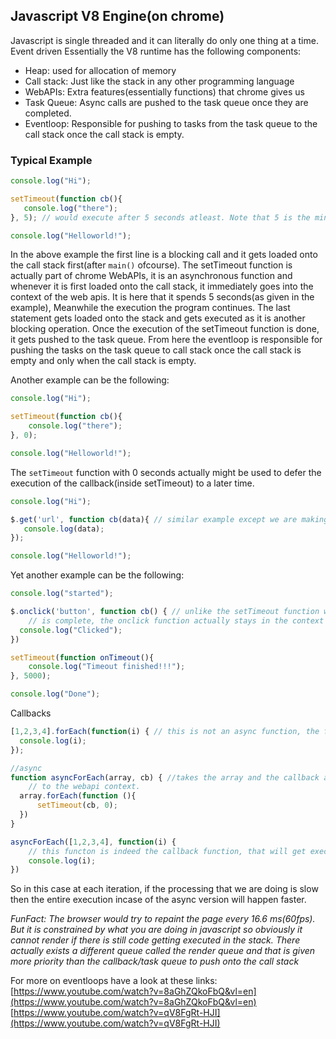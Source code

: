 ## Javascript V8 Engine(on chrome)
Javascript is single threaded and it can literally do only one thing at a time. Event driven 
 Essentially the V8 runtime has the following components:
 - Heap: used for allocation of memory
 - Call stack: Just like the stack in any other programming language
 - WebAPIs: Extra features(essentially functions) that chrome gives us
 - Task Queue: Async calls are pushed to the task queue once they are completed.
 - Eventloop: Responsible for pushing to tasks from the task queue to the call stack once the call stack is empty.
 
 ### Typical Example
 ```javascript
console.log("Hi");

setTimeout(function cb(){
    console.log("there");
}, 5); // would execute after 5 seconds atleast. Note that 5 is the minimum amount of time to wait, not the absolute amount of time

console.log("Helloworld!");
``` 
In the above example the first line is a blocking call and it gets loaded onto the call stack first(after `main()` ofcourse). 
The setTimeout function is actually part of chrome WebAPIs, it is an asynchronous function and whenever it is first loaded onto
the call stack, it immediately goes into the context of the web apis. It is here that it spends 5 seconds(as given in the example),
Meanwhile the execution the program continues. The last statement gets loaded onto the stack and gets executed as it is another 
blocking operation. 
Once the execution of the setTimeout function is done, it gets pushed to the task queue. From here the eventloop is responsible for pushing
the tasks on the task queue to call stack once the call stack is empty and only when the call stack is empty. 

Another example can be the following:
```javascript
console.log("Hi");

setTimeout(function cb(){
    console.log("there");
}, 0);

console.log("Helloworld!");
```
The `setTimeout` function with 0 seconds actually might be used to defer the execution of the callback(inside setTimeout) to a later time.

```javascript
console.log("Hi");

$.get('url', function cb(data){ // similar example except we are making an ajax request here using jquery
   console.log(data);    
});

console.log("Helloworld!");
```
 Yet another example can be the following:
 
```javascript
console.log("started");

$.onclick('button', function cb() { // unlike the setTimeout function which goes out of the context of webAPIs once the execution of the function
    // is complete, the onclick function actually stays in the context of the webAPIs forever and listens for the click event
  console.log("Clicked");
})

setTimeout(function onTimeout(){
    console.log("Timeout finished!!!");
}, 5000);

console.log("Done");
```
Callbacks
```javascript
[1,2,3,4].forEach(function(i) { // this is not an async function, the forEach function actually runs synchornously
  console.log(i);
});

//async
function asyncForEach(array, cb) { //takes the array and the callback and is responsible for essentially pushing each of the callback functions
    // to the webapi context. 
  array.forEach(function (){
      setTimeout(cb, 0);
  })
}

asyncForEach([1,2,3,4], function(i) {
    // this functon is indeed the callback function, that will get executed at each iteration. This part will happen inside the webAPI context 
    console.log(i);
})
```

So in this case at each iteration, if the processing that we are doing is slow then the entire execution incase of the async version will happen faster.

*FunFact: The browser would try to repaint the page every 16.6 ms(60fps). But it is constrained by what you are doing in javascript so obviously it cannot render if there is still code getting executed in the stack. There actually exists a different queue called the render queue and that is given more priority than the callback/task queue to push onto the call stack*

For more on eventloops have a look at these links:
[https://www.youtube.com/watch?v=8aGhZQkoFbQ&vl=en](https://www.youtube.com/watch?v=8aGhZQkoFbQ&vl=en)
[https://www.youtube.com/watch?v=qV8FgRt-HJI](https://www.youtube.com/watch?v=qV8FgRt-HJI)
